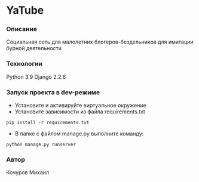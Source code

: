 # YaTube
### Описание
Социальная сеть для малолетних блогеров-бездельников для имитации бурной деятельности
### Технологии
Python 3.9
Django 2.2.6
### Запуск проекта в dev-режиме
- Установите и активируйте виртуальное окружение
- Установите зависимости из файла requirements.txt
```
pip install -r requirements.txt
``` 
- В папке с файлом manage.py выполните команду:
```
python manage.py runserver
```
### Автор
Кочуров Михаил

